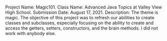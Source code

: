 Project Name: Magic101. Class Name: Advanced Java Topics at Valley View High School. Submission Date: August 17, 2021. Description: The theme is magic. The objective of this project was to refresh our abilities to create classes and subclasses, especially focusing on the ability to create and access the getters, setters, constructors, and the brain methods. I did not work with anybody else. 
